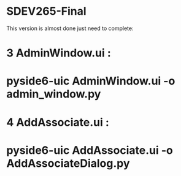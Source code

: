 # SDEV265-Final

This version is almost done just need to complete:
# 3      AdminWindow.ui : 
#                                               pyside6-uic AdminWindow.ui -o admin_window.py

# 4      AddAssociate.ui : 
#                                               pyside6-uic AddAssociate.ui -o AddAssociateDialog.py
